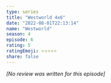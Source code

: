 ```yaml
---
type: series
title: "Westworld 4x6"
date: "2022-08-01T22:13:14"
name: "Westworld"
season: 4
episode: 6
rating: 5
ratingEmoji: ⭐️⭐️⭐️⭐️⭐️
share: false
---
```


*[No review was written for this episode]*
